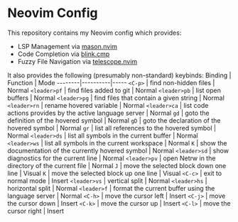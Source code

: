 # Neovim Config
This repository contains my Neovim config which provides:
* LSP Management via [mason.nvim](https://github.com/mason-org/mason.nvim)
* Code Completion via [blink.cmp](https://github.com/Saghen/blink.cmp)
* Fuzzy File Navigation via [telescope.nvim](https://github.com/nvim-telescope/telescope.nvim)

It also provides the following (presumably non-standard) keybinds:
Binding | Function | Mode
--------|----------|-----
`<C-p>` | find non-hidden files | Normal
`<leader>pf` | find files added to git | Normal
`<leader>pb` | list open buffers | Normal
`<leader>pg` | find files that contain a given string | Normal
`<leader>rn` | rename hovered variable | Normal
`<leader>ca` | list code actions provides by the active language server | Normal
`gd` | goto the definition of the hovered symbol | Normal
`gD` | goto the declaration of the hovered symbol | Normal
`gr` | list all references to the hovered symbol | Normal
`<leader>ds` | list all symbols in the current buffer | Normal
`<leader>ws` | list all symbols in the current workspace | Normal
`K` | show the documentation of the currently hovered symbol | Normal
`<leader>sd` | show diagnostics for the current line | Normal
`<leader>pv` | open Netrw in the directory of the current file | Normal
`J` | move the selected block down one line | Visual
`K` | move the selected block up one line | Visual
`<C-c>` | exit to normal mode | Insert
`<leader>vs` | vertical split | Normal
`<leader>hs` | horizontal split | Normal
`<leader>f` | format the current buffer using the language server | Normal
`<C-h>` | move the cursor left | Insert
`<C-j>` | move the cursor down | Insert
`<C-k>` | move the cursor up | Insert
`<C-l>` | move the cursor right | Insert
